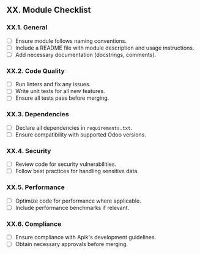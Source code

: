## XX. Module Checklist

### XX.1. General

- [ ] Ensure module follows naming conventions.
- [ ] Include a README file with module description and usage instructions.
- [ ] Add necessary documentation (docstrings, comments).

### XX.2. Code Quality

- [ ] Run linters and fix any issues.
- [ ] Write unit tests for all new features.
- [ ] Ensure all tests pass before merging.

### XX.3. Dependencies

- [ ] Declare all dependencies in `requirements.txt`.
- [ ] Ensure compatibility with supported Odoo versions.

### XX.4. Security

- [ ] Review code for security vulnerabilities.
- [ ] Follow best practices for handling sensitive data.

### XX.5. Performance

- [ ] Optimize code for performance where applicable.
- [ ] Include performance benchmarks if relevant.

### XX.6. Compliance

- [ ] Ensure compliance with Apik's development guidelines.
- [ ] Obtain necessary approvals before merging.